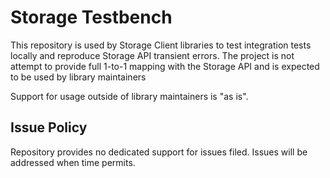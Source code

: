 # Storage Testbench

This repository is used by Storage Client libraries to test integration tests locally
and reproduce Storage API transient errors. The project is not attempt to provide
full 1-to-1 mapping with the Storage API and is expected to be used by library maintainers

Support for usage outside of library maintainers is "as is".

## Issue Policy

Repository provides no dedicated support for issues filed.
Issues will be addressed when time permits.
